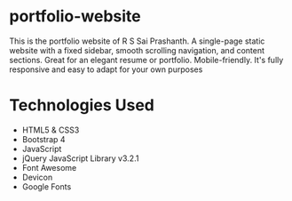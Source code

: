 # portfolio-website
This is the portfolio website of R S Sai Prashanth. 
A single-page static website with a fixed sidebar, smooth scrolling navigation, and content sections. Great for an elegant resume or portfolio. Mobile-friendly.
It's fully responsive and easy to adapt for your own purposes

# Technologies Used
* HTML5 & CSS3
* Bootstrap 4
* JavaScript
* jQuery JavaScript Library v3.2.1
* Font Awesome
* Devicon
* Google Fonts
